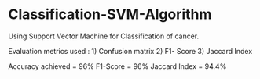 # Classification-SVM-Algorithm
Using Support Vector Machine for Classification of cancer.

Evaluation metrics used : 
        1) Confusion matrix
        2) F1- Score
        3) Jaccard Index
        
Accuracy achieved = 96%
F1-Score = 96%
Jaccard Index = 94.4%

